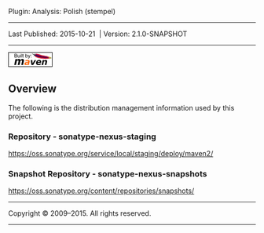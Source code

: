 Plugin: Analysis: Polish (stempel)

------------------------------------------------------------------------

<span id="publishDate">Last Published: 2015-10-21</span>  | <span id="projectVersion">Version: 2.1.0-SNAPSHOT</span>

------------------------------------------------------------------------

[![Built by Maven](./images/logos/maven-feather.png)](http://maven.apache.org/ "Built by Maven")

Overview
--------

The following is the distribution management information used by this project.

### Repository - sonatype-nexus-staging

<https://oss.sonatype.org/service/local/staging/deploy/maven2/>

### Snapshot Repository - sonatype-nexus-snapshots

<https://oss.sonatype.org/content/repositories/snapshots/>

------------------------------------------------------------------------

Copyright © 2009–2015. All rights reserved.

------------------------------------------------------------------------


